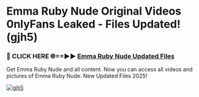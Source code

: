# Emma Ruby Nude Original Videos 0nlyFans Leaked - Files Updated! (gjh5)

<h3>🔴 CLICK HERE 🌐==►► <a href="https://tinyurl.com/4mcuefdz" rel="nofollow">Emma Ruby Nude Updated Files</a></h3>

Get Emma Ruby Nude and all content. Now you can access all videos and pictures of Emma Ruby Nude. New Updated Files 2025!

[![gjh5](https://i.imgur.com/StAQSOY.gif)](https://tinyurl.com/4mcuefdz)
